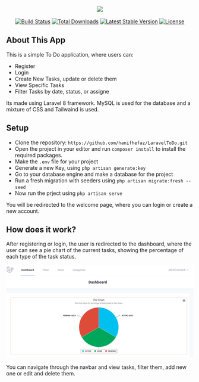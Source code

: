 <p align="center"><a href="https://laravel.com" target="_blank"><img src="https://raw.githubusercontent.com/laravel/art/master/logo-lockup/5%20SVG/2%20CMYK/1%20Full%20Color/laravel-logolockup-cmyk-red.svg" width="400"></a></p>

<p align="center">
<a href="https://travis-ci.org/laravel/framework"><img src="https://travis-ci.org/laravel/framework.svg" alt="Build Status"></a>
<a href="https://packagist.org/packages/laravel/framework"><img src="https://img.shields.io/packagist/dt/laravel/framework" alt="Total Downloads"></a>
<a href="https://packagist.org/packages/laravel/framework"><img src="https://img.shields.io/packagist/v/laravel/framework" alt="Latest Stable Version"></a>
<a href="https://packagist.org/packages/laravel/framework"><img src="https://img.shields.io/packagist/l/laravel/framework" alt="License"></a>
</p>

## About This App

This is a simple To Do application, where users can:

- Register
- Login
- Create New Tasks, update or delete them
- View Specific Tasks
- Filter Tasks by date, status, or assigne


Its made using Laravel 8 framework. MySQL is used for the database and a mixture of CSS and Tailwaind is used.

## Setup

- Clone the repository: ```https://github.com/hanifhefaz/LaravelToDo.git```
- Open the project in your editor and run ```composer install``` to install the required packages.
- Make the ```.env``` file for your project
- Generate a new Key, using ```php artisan generate:key```
- Go to your database engine and make a database for the project
- Run a fresh migration with seeders using ```php artisan migrate:fresh --seed```
- Now run the prject using ```php artisan serve```

You will be redirected to the welcome page, where you can login or create a new account.

## How does it work?

After registering or login, the user is redirected to the dashboard, where the user can see a pie chart of the current tasks, showing the percentage of each type of the task status.

![alt text](https://github.com/hanifhefaz/LaravelToDo/blob/master/GithubImages/dashboard.png?raw=true)

You can navigate through the navbar and view tasks, filter them, add new one or edit and delete them.
